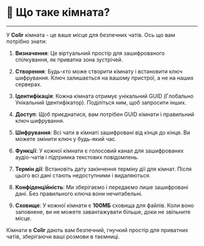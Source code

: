 # 👀 Що таке кімната?

---

У **Colir** кімната - це ваше місце для безпечних чатів. Ось що вам потрібно знати:

1. **Визначення**: Це віртуальний простір для зашифрованого спілкування, як приватна зона зустрічей.

2. **Створення**: Будь-хто може створити кімнату і встановити ключ шифрування. Ключ залишається на вашому пристрої, а не на наших серверах.

3. **Ідентифікація**: Кожна кімната отримує унікальний GUID (Глобально Унікальний Ідентифікатор). Поділіться ним, щоб запросити інших.

4. **Доступ**: Щоб приєднатися, вам потрібен GUID кімнати і правильний ключ шифрування.

5. **Шифрування**: Всі чати в кімнаті зашифровані від кінця до кінця. Ви можете змінити ключ у будь-який час.

6. **Функції**: У кожної кімнати є голосовий канал для зашифрованих аудіо-чатів і підтримка текстових повідомлень.

7. **Термін дії**: Встановіть дату закінчення терміну дії для кімнат. Після цього всі дані стають недоступними і видаляються.

8. **Конфіденційність**: Ми зберігаємо і передаємо лише зашифровані дані. Без правильного ключа вони нечитабельні.

9. **Сховище**: У кожної кімнати є **100МБ** сховища для файлів. Коли воно заповнене, ви не можете завантажувати більше, доки не звільните місце.

Кімнати в **Colir** дають вам безпечний, гнучкий простір для приватних чатів, зберігаючи ваші розмови в таємниці.